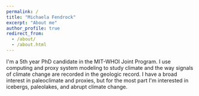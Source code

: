 ```yaml
---
permalink: /
title: "Michaela Fendrock"
excerpt: "About me"
author_profile: true
redirect_from: 
  - /about/
  - /about.html
---
```


I'm a 5th year PhD candidate in the MIT-WHOI Joint Program. I use computing and proxy system modeling to study climate and the way signals of climate change are recorded in the geologic record. I have a broad interest in paleoclimate and proxies, but for the most part I'm interested in icebergs, paleolakes, and abrupt climate change.
